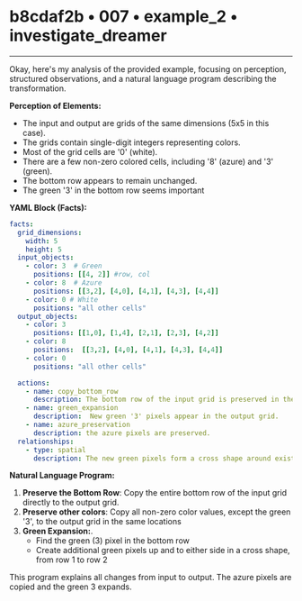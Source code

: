 # b8cdaf2b • 007 • example_2 • investigate_dreamer

---
Okay, here's my analysis of the provided example, focusing on perception, structured observations, and a natural language program describing the transformation.

**Perception of Elements:**

*   The input and output are grids of the same dimensions (5x5 in this case).
*   The grids contain single-digit integers representing colors.
*   Most of the grid cells are '0' (white).
*   There are a few non-zero colored cells, including '8' (azure) and '3' (green).
*   The bottom row appears to remain unchanged.
*  The green '3' in the bottom row seems important

**YAML Block (Facts):**



```yaml
facts:
  grid_dimensions:
    width: 5
    height: 5
  input_objects:
    - color: 3  # Green
      positions: [[4, 2]] #row, col
    - color: 8  # Azure
      positions: [[3,2], [4,0], [4,1], [4,3], [4,4]]
    - color: 0 # White
      positions: "all other cells"
  output_objects:
    - color: 3
      positions: [[1,0], [1,4], [2,1], [2,3], [4,2]]
    - color: 8
      positions:  [[3,2], [4,0], [4,1], [4,3], [4,4]]
    - color: 0
      positions: "all other cells"

  actions:
    - name: copy_bottom_row
      description: The bottom row of the input grid is preserved in the output grid.
    - name: green_expansion
      description:  New green '3' pixels appear in the output grid.
    - name: azure_preservation
      description: the azure pixels are preserved.
  relationships:
    - type: spatial
      description: The new green pixels form a cross shape around existing green and azure pixels, and on their own.

```



**Natural Language Program:**

1.  **Preserve the Bottom Row**: Copy the entire bottom row of the input grid directly to the output grid.
2.  **Preserve other colors**: Copy all non-zero color values, except the green '3', to the output grid in the same locations
3.  **Green Expansion:**.
    - Find the green (3) pixel in the bottom row
    - Create additional green pixels up and to either side in a cross shape, from row 1 to row 2

This program explains all changes from input to output. The azure pixels are copied and the green 3 expands.

